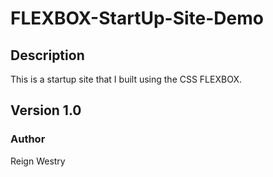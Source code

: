 #   FLEXBOX-StartUp-Site-Demo

##  Description
This is a startup site that I built using the CSS FLEXBOX.

## Version 1.0

### Author
Reign Westry